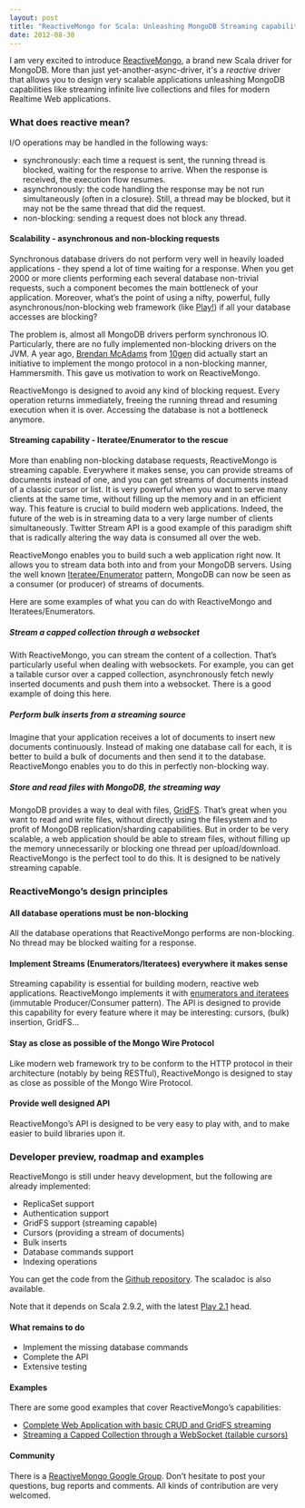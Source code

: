```yaml
---
layout: post
title: "ReactiveMongo for Scala: Unleashing MongoDB Streaming capabilities for Realtime Web"
date: 2012-08-30
---
```


<p class="notice">
I am very excited to introduce <a href="http://reactivemongo.org">ReactiveMongo</a>, a brand new Scala driver for MongoDB. More than just yet-another-async-driver, it's a <em>reactive</em> driver that allows you to design very scalable applications unleashing MongoDB capabilities like streaming infinite live collections and files for modern Realtime Web applications.
</p>

### What does reactive mean?

I/O operations may be handled in the following ways:
* synchronously: each time a request is sent, the running thread is blocked, waiting for the response to arrive. When the response is received, the execution flow resumes.
* asynchronously: the code handling the response may be not run simultaneously (often in a closure). Still, a thread may be blocked, but it may not be the same thread that did the request.
* non-blocking: sending a request does not block any thread.

#### Scalability - asynchronous and non-blocking requests

Synchronous database drivers do not perform very well in heavily loaded applications - they spend a lot of time waiting for a response. When you get 2000 or more clients performing each several database non-trivial requests, such a component becomes the main bottleneck of your application. Moreover, what’s the point of using a nifty, powerful, fully asynchronous/non-blocking web framework (like [Play!](http://www.playframework.org/)) if all your database accesses are blocking?

The problem is, almost all MongoDB drivers perform synchronous IO. Particularly, there are no fully implemented non-blocking drivers on the JVM. A year ago, [Brendan McAdams](http://blog.evilmonkeylabs.com/) from [10gen](http://www.10gen.com/) did actually start an initiative to implement the mongo protocol in a non-blocking manner, Hammersmith. This gave us motivation to work on ReactiveMongo.

ReactiveMongo is designed to avoid any kind of blocking request. Every operation returns immediately, freeing the running thread and resuming execution when it is over. Accessing the database is not a bottleneck anymore.

#### Streaming capability - Iteratee/Enumerator to the rescue

More than enabling non-blocking database requests, ReactiveMongo is streaming capable. Everywhere it makes sense, you can provide streams of documents instead of one, and you can get streams of documents instead of a classic cursor or list. It is very powerful when you want to serve many clients at the same time, without filling up the memory and in an efficient way.
This feature is crucial to build modern web applications. Indeed, the future of the web is in streaming data to a very large number of clients simultaneously. Twitter Stream API is a good example of this paradigm shift that is radically altering the way data is consumed all over the web.

ReactiveMongo enables you to build such a web application right now. It allows you to stream data both into and from your MongoDB servers. Using the well known [Iteratee/Enumerator](https://github.com/playframework/Play20/wiki/Iteratees) pattern, MongoDB can now be seen as a consumer (or producer) of streams of documents.

Here are some examples of what you can do with ReactiveMongo and Iteratees/Enumerators.

##### Stream a capped collection through a websocket

With ReactiveMongo, you can stream the content of a collection. That’s particularly useful when dealing with websockets. For example, you can get a tailable cursor over a capped collection, asynchronously fetch newly inserted documents and push them into a websocket. There is a good example of doing this here.

##### Perform bulk inserts from a streaming source

Imagine that your application receives a lot of documents to insert new documents continuously. Instead of making one database call for each, it is better to build a bulk of documents and then send it to the database. ReactiveMongo enables you to do this in perfectly non-blocking way.

##### Store and read files with MongoDB, the streaming way

MongoDB provides a way to deal with files, [GridFS](http://www.mongodb.org/display/DOCS/GridFS). That’s great when you want to read and write files, without directly using the filesystem and to profit of MongoDB replication/sharding capabilities. But in order to be very scalable, a web application should be able to stream files, without filling up the memory unnecessarily or blocking one thread per upload/download.
ReactiveMongo is the perfect tool to do this. It is designed to be natively streaming capable.

### ReactiveMongo’s design principles

#### All database operations must be non-blocking

All the database operations that ReactiveMongo performs are non-blocking. No thread may be blocked waiting for a response.

#### Implement Streams (Enumerators/Iteratees) everywhere it makes sense

Streaming capability is essential for building modern, reactive web applications. ReactiveMongo implements it with [enumerators and iteratees](https://github.com/playframework/Play20/wiki/Iteratees) (immutable Producer/Consumer pattern). The API is designed to provide this capability for every feature where it may be interesting: cursors, (bulk) insertion, GridFS...

#### Stay as close as possible of the Mongo Wire Protocol

Like modern web framework try to be conform to the HTTP protocol in their architecture (notably by being RESTful), ReactiveMongo is designed to stay as close as possible of the Mongo Wire Protocol.

#### Provide well designed API

ReactiveMongo’s API is designed to be very easy to play with, and to make easier to build libraries upon it.

### Developer preview, roadmap and examples

ReactiveMongo is still under heavy development, but the following are already implemented:
* ReplicaSet support
* Authentication support
* GridFS support (streaming capable)
* Cursors (providing a stream of documents)
* Bulk inserts
* Database commands support
* Indexing operations

You can get the code from the [Github repository](https://github.com/zenexity/ReactiveMongo). The scaladoc is also available.

Note that it depends on Scala 2.9.2, with the latest [Play 2.1](https://github.com/playframework/Play20) head. 

#### What remains to do

* Implement the missing database commands
* Complete the API
* Extensive testing

#### Examples

There are some good examples that cover ReactiveMongo’s capabilities:
* [Complete Web Application with basic CRUD and GridFS streaming](https://github.com/sgodbillon/reactivemongo-demo-app)
* [Streaming a Capped Collection through a WebSocket (tailable cursors)](https://github.com/sgodbillon/reactivemongo-tailablecursor-demo)

#### Community

There is a [ReactiveMongo Google Group](https://groups.google.com/forum/#!forum/reactivemongo). Don’t hesitate to post your questions, bug reports and comments. All kinds of contribution are very welcomed.